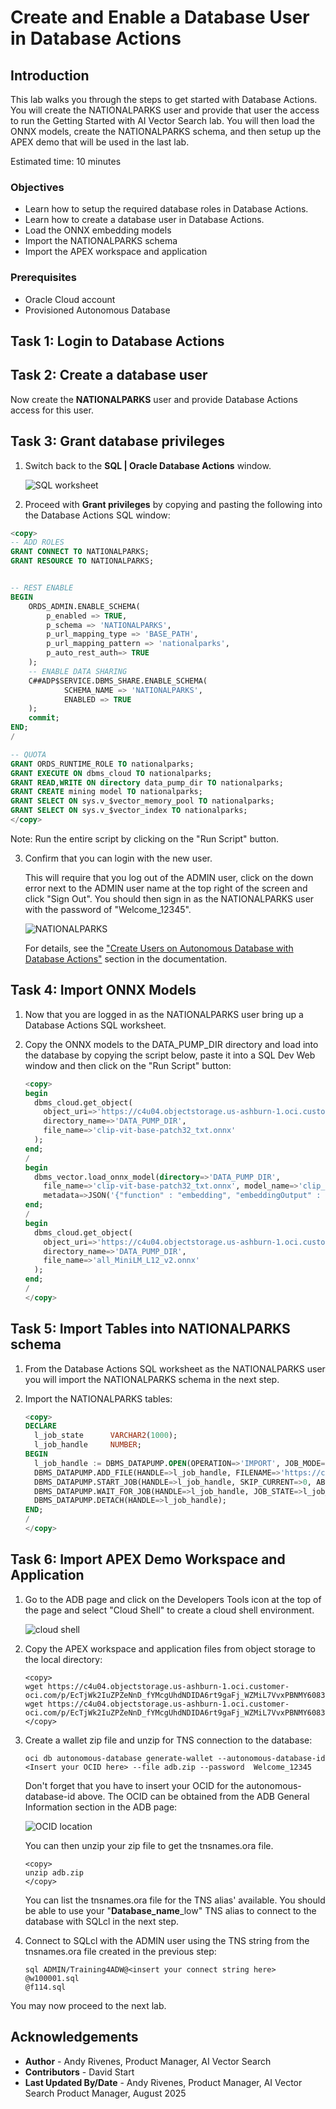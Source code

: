 # Create and Enable a Database User in Database Actions

## Introduction

This lab walks you through the steps to get started with Database Actions. You will create the NATIONALPARKS user and provide that user the access to run the Getting Started with AI Vector Search lab. You will then load the ONNX models, create the NATIONALPARKS schema, and then setup up the APEX demo that will be used in the last lab.

Estimated time: 10 minutes

### Objectives

- Learn how to setup the required database roles in Database Actions.
- Learn how to create a database user in Database Actions.
- Load the ONNX embedding models
- Import the NATIONALPARKS schema
- Import the APEX workspace and application

### Prerequisites

- Oracle Cloud account
- Provisioned Autonomous Database

## Task 1: Login to Database Actions

[](include:adb-connect-with-sql-worksheet-body.md)

## Task 2: Create a database user

Now create the **NATIONALPARKS** user and provide Database Actions access for this user.

[](include:adb-create-user.md)

## Task 3: Grant database privileges

1. Switch back to the **SQL | Oracle Database Actions** window.

    ![SQL worksheet](images/SQL-worksheet.png)

2. Proceed with **Grant privileges** by copying and pasting the following into the Database Actions SQL window:

```sql
<copy>
-- ADD ROLES
GRANT CONNECT TO NATIONALPARKS;
GRANT RESOURCE TO NATIONALPARKS;


-- REST ENABLE
BEGIN
    ORDS_ADMIN.ENABLE_SCHEMA(
        p_enabled => TRUE,
        p_schema => 'NATIONALPARKS',
        p_url_mapping_type => 'BASE_PATH',
        p_url_mapping_pattern => 'nationalparks',
        p_auto_rest_auth=> TRUE
    );
    -- ENABLE DATA SHARING
    C##ADP$SERVICE.DBMS_SHARE.ENABLE_SCHEMA(
            SCHEMA_NAME => 'NATIONALPARKS',
            ENABLED => TRUE
    );
    commit;
END;
/

-- QUOTA
GRANT ORDS_RUNTIME_ROLE TO nationalparks;
GRANT EXECUTE ON dbms_cloud TO nationalparks;
GRANT READ,WRITE ON directory data_pump_dir TO nationalparks;
GRANT CREATE mining model TO nationalparks;
GRANT SELECT ON sys.v_$vector_memory_pool TO nationalparks;
GRANT SELECT ON sys.v_$vector_index TO nationalparks;
</copy>
```

Note: Run the entire script by clicking on the "Run Script" button.


3. Confirm that you can login with the new user.

    This will require that you log out of the ADMIN user, click on the down error next to the ADMIN user name at the top right of the screen and click "Sign Out". You should then sign in as the NATIONALPARKS user with the password of "Welcome_12345".

    ![NATIONALPARKS](images/nationalparks_login.png)

    For details, see the ["Create Users on Autonomous Database with Database Actions"](https://docs.oracle.com/en/cloud/paas/autonomous-database/serverless/adbsb/manage-users-create.html#GUID-DD0D847B-0283-47F5-9EF3-D8252084F0C1) section in the documentation.

## Task 4: Import ONNX Models

1. Now that you are logged in as the NATIONALPARKS user bring up a Database Actions SQL worksheet.

2. Copy the ONNX models to the DATA\_PUMP\_DIR directory and load into the database by copying the script below, paste it into a SQL Dev Web window and then click on the "Run Script" button:

    ```sql
    <copy>
    begin
      dbms_cloud.get_object(
        object_uri=>'https://c4u04.objectstorage.us-ashburn-1.oci.customer-oci.com/p/EcTjWk2IuZPZeNnD_fYMcgUhdNDIDA6rt9gaFj_WZMiL7VvxPBNMY60837hu5hga/n/c4u04/b/livelabsfiles/o/labfiles/clip-vit-base-patch32_txt.onnx',
        directory_name=>'DATA_PUMP_DIR',
        file_name=>'clip-vit-base-patch32_txt.onnx'
      );
    end;
    /
    begin
      dbms_vector.load_onnx_model(directory=>'DATA_PUMP_DIR', 
        file_name=>'clip-vit-base-patch32_txt.onnx', model_name=>'clip_vit_txt',
        metadata=>JSON('{"function" : "embedding", "embeddingOutput" : "embedding" , "input": {"input": ["DATA"]}}'));
    end;
    /
    begin
      dbms_cloud.get_object(
        object_uri=>'https://c4u04.objectstorage.us-ashburn-1.oci.customer-oci.com/p/EcTjWk2IuZPZeNnD_fYMcgUhdNDIDA6rt9gaFj_WZMiL7VvxPBNMY60837hu5hga/n/c4u04/b/livelabsfiles/o/labfiles/all_MiniLM_L12_v2.onnx',
        directory_name=>'DATA_PUMP_DIR',
        file_name=>'all_MiniLM_L12_v2.onnx'
      );
    end;
    /
    </copy>
    ```

## Task 5: Import Tables into NATIONALPARKS schema

1. From the Database Actions SQL worksheet as the NATIONALPARKS user you will import the NATIONALPARKS schema in the next step.

2. Import the NATIONALPARKS tables:

    ```sql
    <copy>
    DECLARE
      l_job_state      VARCHAR2(1000);
      l_job_handle     NUMBER;
    BEGIN
      l_job_handle := DBMS_DATAPUMP.OPEN(OPERATION=>'IMPORT', JOB_MODE=>'FULL', JOB_NAME=>'TEST_DP_1', VERSION => 'LATEST');
      DBMS_DATAPUMP.ADD_FILE(HANDLE=>l_job_handle, FILENAME=>'https://c4u04.objectstorage.us-ashburn-1.oci.customer-oci.com/p/EcTjWk2IuZPZeNnD_fYMcgUhdNDIDA6rt9gaFj_WZMiL7VvxPBNMY60837hu5hga/n/c4u04/b/livelabsfiles/o/labfiles/natparks.dmp', DIRECTORY=>'DATA_PUMP_DIR');
      DBMS_DATAPUMP.START_JOB(HANDLE=>l_job_handle, SKIP_CURRENT=>0, ABORT_STEP=>0);
      DBMS_DATAPUMP.WAIT_FOR_JOB(HANDLE=>l_job_handle, JOB_STATE=>l_job_state);
      DBMS_DATAPUMP.DETACH(HANDLE=>l_job_handle);
    END;
    /
    </copy>
    ```

## Task 6: Import APEX Demo Workspace and Application

1. Go to the ADB page and click on the Developers Tools icon at the top of the page and select "Cloud Shell" to create a cloud shell environment.

    ![cloud shell](images/cloud_shell_selection.png)

2. Copy the APEX workspace and application files from object storage to the local directory:

    ```
    <copy>
    wget https://c4u04.objectstorage.us-ashburn-1.oci.customer-oci.com/p/EcTjWk2IuZPZeNnD_fYMcgUhdNDIDA6rt9gaFj_WZMiL7VvxPBNMY60837hu5hga/n/c4u04/b/livelabsfiles/o/labfiles/w100001.sql
    wget https://c4u04.objectstorage.us-ashburn-1.oci.customer-oci.com/p/EcTjWk2IuZPZeNnD_fYMcgUhdNDIDA6rt9gaFj_WZMiL7VvxPBNMY60837hu5hga/n/c4u04/b/livelabsfiles/o/labfiles/f114.sql
    </copy>
    ```

3. Create a wallet zip file and unzip for TNS connection to the database:

    ```
    oci db autonomous-database generate-wallet --autonomous-database-id <Insert your OCID here> --file adb.zip --password  Welcome_12345
    ```

    Don't forget that you have to insert your OCID for the autonomous-database-id above.
    The OCID can be obtained from the ADB General Information section in the ADB page:

    ![OCID location](images/ADB_OCID_location.png)

    You can then unzip your zip file to get the tnsnames.ora file.

    ```
    <copy>
    unzip adb.zip
    </copy>
    ```

    You can list the tnsnames.ora file for the TNS alias' available. You should be able to use your "**Database\_name**\_low" TNS alias to connect to the database with SQLcl in the next step.

4. Connect to SQLcl with the ADMIN user using the TNS string from the tnsnames.ora file created in the previous step:

    ```
    sql ADMIN/Training4ADW@<insert your connect string here>
    @w100001.sql
    @f114.sql
    ```

You may now proceed to the next lab.

## Acknowledgements

- **Author** - Andy Rivenes, Product Manager, AI Vector Search
- **Contributors** - David Start
- **Last Updated By/Date** - Andy Rivenes, Product Manager, AI Vector Search Product Manager, August 2025
